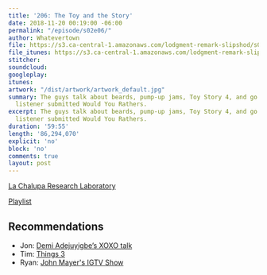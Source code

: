 ```yaml
---
title: '206: The Toy and the Story'
date: 2018-11-20 00:19:00 -06:00
permalink: "/episode/s02e06/"
author: Whatevertown
file: https://s3.ca-central-1.amazonaws.com/lodgment-remark-slipshod/s02e06.mp3
file_itunes: https://s3.ca-central-1.amazonaws.com/lodgment-remark-slipshod/s02e06.m4a
stitcher: 
soundcloud: 
googleplay: 
itunes: 
artwork: "/dist/artwork/artwork_default.jpg"
summary: The guys talk about beards, pump-up jams, Toy Story 4, and go through some
  listener submitted Would You Rathers.
excerpt: The guys talk about beards, pump-up jams, Toy Story 4, and go through some
  listener submitted Would You Rathers.
duration: '59:55'
length: '86,294,070'
explicit: 'no'
block: 'no'
comments: true
layout: post
---
```


[La Chalupa Research Laboratory](https://www.photolib.noaa.gov/htmls/nur08013.htm)

[Playlist](https://open.spotify.com/playlist/1b8bRLK02Cn9rvxS80FWUv)

## Recommendations
- Jon: [Demi Adejuyigbe’s XOXO talk](https://youtu.be/G39U1Z1d7qI)
- Tim: [Things 3](https://culturedcode.com/things/)
- Ryan: [John Mayer's IGTV Show](https://www.instagram.com/johnmayer/)
